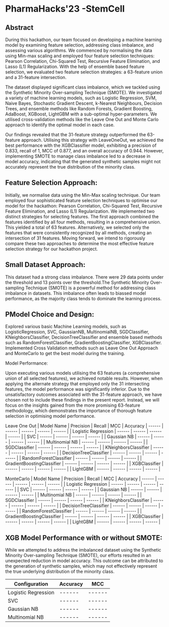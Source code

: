 # PharmaHacks'23 -StemCell 

## Abstract

During this hackathon, our team focused on developing a machine learning model by examining feature selection, addressing class imbalance, and assessing various algorithms. We commenced by normalising the data using Min-max scaling and employed four feature selection techniques: Pearson Correlation, Chi-Squared Test, Recursive Feature Elimination, and Lasso (L1) Regularization. With the help of ensemble based feature selection, we evaluated two feature selection strategies: a 63-feature union and a 31-feature intersection.

The dataset displayed significant class imbalance, which we tackled using the Synthetic Minority Over-sampling Technique (SMOTE). We investigated a variety of machine learning models, such as Logistic Regression, SVM, Naive Bayes, Stochastic Gradient Descent, k-Nearest Neighbours, Decision Trees, and ensemble methods like Random Forests, Gradient Boosting, AdaBoost,  XGBoost, LightGBM with a sub-optimal hyper-parameters. We utilised cross-validation methods like the Leave One Out and Monte Carlo approach to identify the optimal model in each case.

Our findings revealed that the 31-feature strategy outperformed the 63-feature approach. Utilising this strategy with LeaveOneOut, we achieved the best performance with the XGBClassifier model, exhibiting a precision of 0.833, recall of 1, MCC of 0.877, and an overall accuracy of 0.944. However, implementing SMOTE to manage class imbalance led to a decrease in model accuracy, indicating that the generated synthetic samples might not accurately represent the true distribution of the minority class.


## Feature Selection Approach: 
Initially, we normalise data using the Min-Max scaling technique. Our team employed four sophisticated feature selection techniques to optimise our model for the hackathon: Pearson Correlation, Chi-Squared Test, Recursive Feature Elimination, and Lasso (L1) Regularization. We implemented two distinct strategies for selecting features. The first approach combined the features identified by all four methods, resulting in a comprehensive union. This yielded a total of 63 features. Alternatively, we selected only the features that were consistently recognized by all methods, creating an intersection of 31 features. Moving forward, we intend to rigorously compare these two approaches to determine the most effective feature selection strategy for our hackathon project.

## Small Dataset Approach: 
This dataset had a strong class imbalance. There were 29 data points under the threshold and 13 points over the threshold.The Synthetic Minority Over-sampling Technique (SMOTE) is a powerful method for addressing class imbalance in datasets. This imbalance often leads to biassed model performance, as the majority class tends to dominate the learning process.

## PModel Choice and Design:

Explored various basic Machine Learning models, such as LogisticRegression, SVC, GaussianNB, MultinomialNB, SGDClassifier, KNeighborsClassifier, DecisionTreeClassifier and ensemble based methods such as RandomForestClassifier, GradientBoostingClassifier, XGBClassifier. Implemented Cross Validation methods such as Leave One Out Approach and MonteCarlo to get the best model during the training. 

Model Performance:

Upon executing various models utilising the 63 features (a comprehensive union of all selected features), we achieved notable results. However, when applying the alternate strategy that employed only the 31 intersecting features, the model performance was significantly inferior. Due to the unsatisfactory outcomes associated with the 31-feature approach, we have chosen not to include these findings in the present report. Instead, we will focus on the insights gained from the more promising 63-feature methodology, which demonstrates the importance of thorough feature selection in optimising model performance.

Leave One Out
| Model Name | Precision | Recall | MCC | Accuracy
| ------ | ------ | ------ | ------ | ------ |
| Logistic Regression |  ------ | ------ | ------ | ------ |
| SVC |  ------ | ------ | ------ | ------ |
| Gaussian NB | ------ | ------ | ------ | ------ |
| Multinomial NB  |  ------ | ------ | ------ | ------ |
| SGDClassifier |  ------ | ------ | ------ | ------ |
| KNeighborsClassifier |  ------ | ------ | ------ | ------ |
| DecisionTreeClassifier |  ------ | ------ | ------ | ------ |
| RandomForestClassifier |  ------ | ------ | ------ | ------ |
| GradientBoostingClassifier |  ------ | ------ | ------ | ------ |
| XGBClassifier |  ------ | ------ | ------ | ------ |
| LightGBM |  ------ | ------ | ------ | ------ |

MonteCarlo
| Model Name | Precision | Recall | MCC | Accuracy
| ------ | ------ | ------ | ------ | ------ |
| Logistic Regression |  ------ | ------ | ------ | ------ |
| SVC |  ------ | ------ | ------ | ------ |
| Gaussian NB | ------ | ------ | ------ | ------ |
| Multinomial NB  |  ------ | ------ | ------ | ------ |
| SGDClassifier |  ------ | ------ | ------ | ------ |
| KNeighborsClassifier |  ------ | ------ | ------ | ------ |
| DecisionTreeClassifier |  ------ | ------ | ------ | ------ |
| RandomForestClassifier |  ------ | ------ | ------ | ------ |
| GradientBoostingClassifier |  ------ | ------ | ------ | ------ |
| XGBClassifier |  ------ | ------ | ------ | ------ |
| LightGBM |  ------ | ------ | ------ | ------ |


## XGB Model Performance with or without SMOTE:

While we attempted to address the imbalanced dataset using the Synthetic Minority Over-sampling Technique (SMOTE), our efforts resulted in an unexpected reduction in model accuracy. This outcome can be attributed to the generation of synthetic samples, which may not effectively represent the true underlying distribution of the minority class.

| Configuration | Accuracy | MCC |
| ------ | ------ | ------ |
| Logistic Regression |  ------ | ------ | 
| SVC |  ------ | ------ | 
| Gaussian NB | ------ | ------ | 
| Multinomial NB  |  ------ | ------ | 


